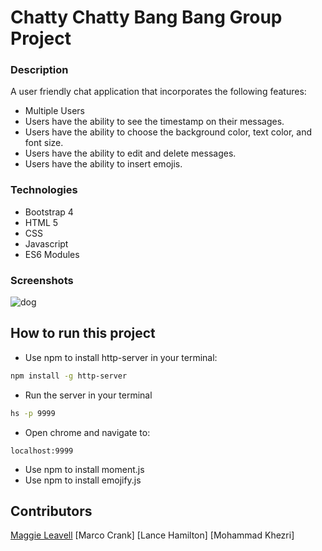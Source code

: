 # Chatty Chatty Bang Bang Group Project

### Description
A user friendly chat application that incorporates the following features:
* Multiple Users
* Users have the ability to see the timestamp on their messages.
* Users have the ability to choose the background color, text color, and font size.
* Users have the ability to edit and delete messages.
* Users have the ability to insert emojis.

### Technologies
* Bootstrap 4
* HTML 5
* CSS
* Javascript
* ES6 Modules

### Screenshots
![dog](./screenshots/dog.png)

## How to run this project
* Use npm to install http-server in your terminal:
```sh
npm install -g http-server
```
* Run the server in your terminal
```sh
hs -p 9999
```
* Open chrome and navigate to:
```
localhost:9999
```
* Use npm to install moment.js
* Use npm to install emojify.js

## Contributors
[Maggie Leavell](https://github.com/mjleavell)
[Marco Crank]
[Lance Hamilton]
[Mohammad Khezri]
